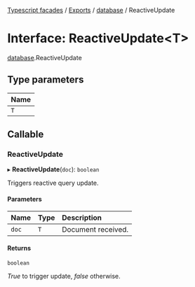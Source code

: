 [Typescript facades](../index.md) / [Exports](../modules.md) / [database](../modules/database.md) / ReactiveUpdate

# Interface: ReactiveUpdate<T\>

[database](../modules/database.md).ReactiveUpdate

## Type parameters

| Name |
| :------ |
| `T` |

## Callable

### ReactiveUpdate

▸ **ReactiveUpdate**(`doc`): `boolean`

Triggers reactive query update.

#### Parameters

| Name | Type | Description |
| :------ | :------ | :------ |
| `doc` | `T` | Document received. |

#### Returns

`boolean`

_True_ to trigger update, _false_ otherwise.
